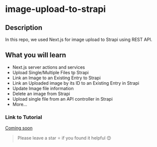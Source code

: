 # image-upload-to-strapi

## Description

In this repo, we used Next.js for image upload to Strapi using REST API.

## What you will learn

- Next.js server actions and services
- Upload Single/Multiple Files tp Strapi
- Link an Image to an Existing Entry to Strapi
- Link an Uploaded image by its ID to an Existing Entry in Strapi
- Update Image file information
- Delete an image from Strapi
- Upload single file from an API controller in Strapi
- More...

### Link to Tutorial

[Coming soon]()

> Please leave a star ⭐️ if you found it helpful 😊
